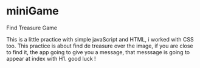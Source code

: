 # miniGame
Find Treasure Game
 
 This is a little practice with simple javaScript and HTML, i worked with CSS too.
 This practice is about find de treasure over the image, if you are close to find it,
 the app going to give you a message, that messsage is going to appear at index with H1.
 good luck !
